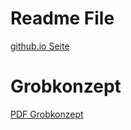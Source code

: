 # Readme File

[github.io Seite](https://niklasbleicher.github.io/IoT/)

# Grobkonzept

[PDF Grobkonzept](https://github.com/NiklasBleicher/IoT/blob/main/Files/Grobkonzept.pdf)